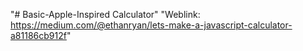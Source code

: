 "# Basic-Apple-Inspired Calculator" 
"Weblink: https://medium.com/@ethanryan/lets-make-a-javascript-calculator-a81186cb912f" 
